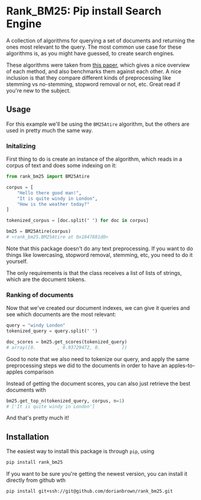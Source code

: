 # Rank_BM25: Pip install Search Engine
A collection of algorithms for querying a set of documents and returning the ones most relevant to the query. The most common use case for these algorithms is, as you might have guessed, to create search engines.

These algorithms were taken from [this paper](http://www.cs.otago.ac.nz/homepages/andrew/papers/2014-2.pdf), which gives a nice overview of each method, and also benchmarks them against each other. A nice inclusion is that they compare different kinds of preprocessing like stemming vs no-stemming, stopword removal or not, etc. Great read if you're new to the subject. 
## Usage
For this example we'll be using the `BM25Atire` algorithm, but the others are used in pretty much the same way.

### Initalizing

First thing to do is create an instance of the algorithm, which reads in a corpus of text and does some indexing on it:
```python
from rank_bm25 import BM25Atire

corpus = [
    "Hello there good man!",
    "It is quite windy in London",
    "How is the weather today?"
]

tokenized_corpus = [doc.split(" ") for doc in corpus]

bm25 = BM25Atire(corpus)
# <rank_bm25.BM25Atire at 0x1047881d0>
```
Note that this package doesn't do any text preprocessing. If you want to do things like lowercasing, stopword removal, stemming, etc, you need to do it yourself. 

The only requirements is that the class receives a list of lists of strings, which are the document tokens.

### Ranking of documents

Now that we've created our document indexes, we can give it queries and see which documents are the most relevant:
```python
query = "windy London"
tokenized_query = query.split(" ")

doc_scores = bm25.get_scores(tokenized_query)
# array([0.        , 0.93729472, 0.        ])
```
Good to note that we also need to tokenize our query, and apply the same preprocessing steps we did to the documents in order to have an apples-to-apples comparison

Instead of getting the document scores, you can also just retrieve the best documents with
```python
bm25.get_top_n(tokenized_query, corpus, n=1)
# ['It is quite windy in London']
```
And that's pretty much it!

## Installation
The easiest way to install this package is through `pip`, using
```bash
pip install rank_bm25
```
If you want to be sure you're getting the newest version, you can install it directly from github wth
```bash
pip install git+ssh://git@github.com/dorianbrown/rank_bm25.git
```